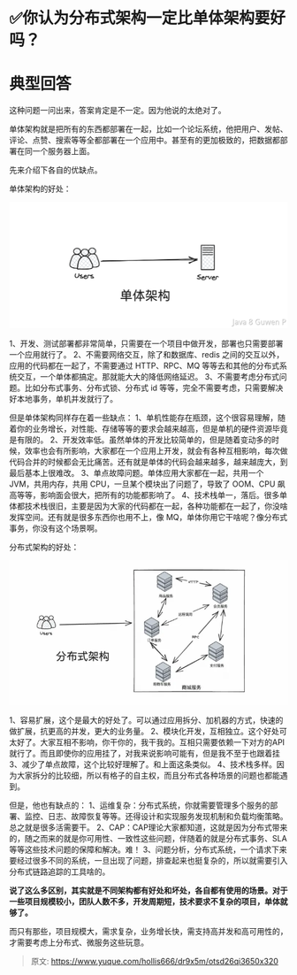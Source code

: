 # ✅你认为分布式架构一定比单体架构要好吗？


# 典型回答

这种问题一问出来，答案肯定是不一定。因为他说的太绝对了。

单体架构就是把所有的东西都部署在一起，比如一个论坛系统，他把用户、发帖、评论、点赞、搜索等等全都部署在一个应用中。甚至有的更加极致的，把数据都部署在同一个服务器上面。

先来介绍下各自的优缺点。

单体架构的好处：

![image.png](./img/MMhvBc8nsjRWcolm/1722655989673-b0e12a2a-20b9-47f5-aca5-ad632514f975-189092.png)

1、开发、测试部署都非常简单，只需要在一个项目中做开发，部署也只需要部署一个应用就行了。
2、不需要网络交互，除了和数据库、redis 之间的交互以外，应用的代码都在一起了，不需要通过 HTTP、RPC、MQ 等等去和其他的分布式系统交互，一个单体都搞定。那就能大大的降低网络延迟。
3、不需要考虑分布式问题。比如分布式事务、分布式锁、分布式 id 等等，完全不需要考虑，只需要解决好本地事务，单机并发就行了。

但是单体架构同样存在着一些缺点：
1、单机性能存在瓶颈，这个很容易理解，随着你的业务增长，对性能、存储等等的要求会越来越高，但是单机的硬件资源毕竟是有限的。
2、开发效率低。虽然单体的开发比较简单的，但是随着变动多的时候，效率也会有所影响，大家都在一个应用上开发，就会有各种互相影响，每次做代码合并的时候都会无比痛苦。还有就是单体的代码会越来越多，越来越庞大，到最后基本上很难改。
3、单点故障问题。单体应用大家都在一起，共用一个 JVM，共用内存，共用 CPU，一旦某个模块出了问题了，导致了 OOM、CPU 飙高等等，影响面会很大，把所有的功能都影响了。
4、技术栈单一，落后。很多单体都技术栈很旧，主要是因为大家的代码都在一起，各种功能都在一起了，你没啥发挥空间。还有就是很多东西你也用不上，像 MQ，单体你用它干啥呢？像分布式事务，你没有这个场景啊。

分布式架构的好处：

![1685965977384-f8290f63-2a0c-4b21-8af3-046801d1e4d4.png](./img/MMhvBc8nsjRWcolm/1685965977384-f8290f63-2a0c-4b21-8af3-046801d1e4d4-302527.webp)

1、容易扩展，这个是最大的好处了。可以通过应用拆分、加机器的方式，快速的做扩展，抗更高的并发，更大的业务量。
2、模块化开发，互相独立。这个好处可太好了。大家互相不影响，你干你的，我干我的。互相只需要依赖一下对方的API 就行了。而且即使你的应用挂了，对我来说影响可能有，但是我不至于也跟着挂
3、减少了单点故障，这个比较好理解了。和上面这条类似。
4、技术栈多样。因为大家拆分的比较细，所以有格子的自主权，而且分布式各种场景的问题也都能遇到。

但是，他也有缺点的：
1、运维复杂：分布式系统，你就需要管理多个服务的部署、监控、日志、故障恢复等等。还得设计和实现服务发现机制和负载均衡策略。总之就是很多活需要干。
2、CAP：CAP理论大家都知道，这就是因为分布式带来的，随之而来的就是你可用性、一致性这些问题，伴随着的就是分布式事务、SLA等等这些技术问题的保障和解决。难！
3、问题分析，分布式系统，一个请求下来要经过很多不同的系统，一旦出现了问题，排查起来也挺复杂的，所以就需要引入分布式链路追踪的工具啥的。

**说了这么多区别，其实就是不同架构都有好处和坏处，各自都有使用的场景。对于一些项目规模较小，团队人数不多，开发周期短，技术要求不复杂的项目，单体就够了。**

而只有那些，项目规模大，需求复杂，业务增长快，需支持高并发和高可用性的，才需要考虑上分布式、微服务这些玩意。






> 原文: <https://www.yuque.com/hollis666/dr9x5m/otsd26qi3650x320>
